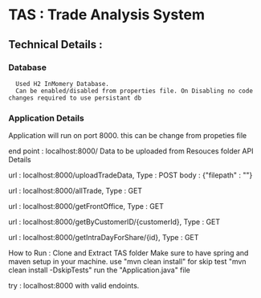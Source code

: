 # TAS : Trade Analysis System
## Technical Details :
### Database
      Used H2 InMomery Database.
      Can be enabled/disabled from properties file. On Disabling no code changes required to use persistant db

### Application Details

Application will run on port 8000. this can be change from propeties file

end point : localhost:8000/
Data to be uploaded from Resouces folder
API Details

url : localhost:8000/uploadTradeData, 
Type : POST
body : {"filepath" : ""}

url : localhost:8000/allTrade, 
Type : GET

url : localhost:8000/getFrontOffice, 
Type : GET

url : localhost:8000/getByCustomerID/{customerId}, 
Type : GET

url : localhost:8000/getIntraDayForShare/{id}, 
Type : GET

How to Run :
Clone and Extract TAS folder
Make sure to have spring and maven setup in your machine.
use "mvn clean install"
for skip test "mvn clean install -DskipTests"
run the "Application.java" file

try : localhost:8000 with valid endoints.
